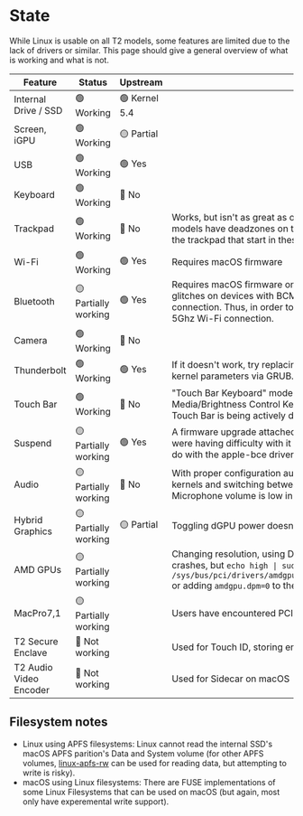 # State

While Linux is usable on all T2 models, some features are limited due to the lack of drivers or similar. This page should give a general overview of what is working and what is not.

|Feature|Status|Upstream|Notes|Issues/links|
|-|-|-|-|-|
|Internal Drive / SSD|🟢 Working|🟢 Kernel 5.4||[Filesystem notes](#filesystem-notes)|
|Screen, iGPU|🟢 Working|🟡 Partial|||
|USB|🟢 Working|🟢 Yes|||
|Keyboard|🟢 Working|🔴 No||[apple-bce](https://github.com/t2linux/apple-bce-drv)|
|Trackpad|🟢 Working|🔴 No|Works, but isn't as great as on macOS (no force touch or palm rejection). Some models have deadzones on the edges of their trackpads where swipes along the trackpad that start in these deadzones will not be registered.|[apple-bce](https://github.com/t2linux/apple-bce-drv)|
|Wi-Fi|🟢 Working|🟢 Yes|Requires macOS firmware|[Setup guide](https://wiki.t2linux.org/guides/wifi-bluetooth/)|
|Bluetooth|🟡 Partially working|🟢 Yes|Requires macOS firmware only for devices with BCM4377 chip. Also, Bluetooth glitches on devices with BCM4377 Chip if connected to a 2.4 Ghz Wi-Fi connection. Thus, in order to use Bluetooth either turn off your Wi-Fi or use a 5Ghz Wi-Fi connection.|[Setup guide](https://wiki.t2linux.org/guides/wifi-bluetooth/)|
|Camera|🟢 Working|🔴 No||[apple-bce](https://github.com/t2linux/apple-bce-drv)|
|Thunderbolt|🟢 Working|🟢 Yes|If it doesn't work, try replacing `pcie_ports=compat` with `pcie_ports=native` in the kernel parameters via GRUB.||
|Touch Bar|🟢 Working|🔴 No|"Touch Bar Keyboard" mode works OOTB, where only the Function Keys or the Media/Brightness Control Keys are shown. Support for custom graphics on the Touch Bar is being actively developed.|[tiny-dfr](https://github.com/kekrby/tiny-dfr)<br>[apple-ib](https://github.com/t2linux/apple-ib-drv)|
|Suspend|🟡 Partially working|🟢 Yes|A firmware upgrade attached to macOS Sonoma broke suspend. Some users were having difficulty with it even before Sonoma. The issue has something to do with the apple-bce driver, because suspend works when it's disabled.|[#53](https://github.com/t2linux/T2-Ubuntu-Kernel/issues/53)|
|Audio|🟡 Partially working|🔴 No|With proper configuration audio can work, however it is not stable in some older kernels and switching between speakers and when using the microphone. Microphone volume is low in some Macs.|[apple-bce](https://github.com/t2linux/apple-bce-drv)|
|Hybrid Graphics|🟡 Partially working|🟡 Partial|Toggling dGPU power doesn't work.|[Hybrid Graphics](https://wiki.t2linux.org/guides/hybrid-graphics/)|
|AMD GPUs|🟡 Partially working||Changing resolution, using DRI_PRIME and doing various other things can cause crashes, but `echo high \| sudo tee /sys/bus/pci/drivers/amdgpu/0000:??:??.?/power_dpm_force_performance_level` or adding `amdgpu.dpm=0` to the kernel commandline stops these crashes.||
|MacPro7,1|🟡 Partially working||Users have encountered PCIE Address Space issues, with auto remap breaking.||
|T2 Secure Enclave|🔴 Not working||Used for Touch ID, storing encryption keys on macOS||
|T2 Audio Video Encoder|🔴 Not working||Used for Sidecar on macOS||

## Filesystem notes
- Linux using APFS filesystems: Linux cannot read the internal SSD's macOS APFS parition's Data and System volume (for other APFS volumes, [linux-apfs-rw](https://github.com/linux-apfs/linux-apfs-rw) can be used for reading data, but attempting to write is risky).
- macOS using Linux filesystems: There are FUSE implementations of some Linux Filesystems that can be used on macOS (but again, most only have experemental write support).

